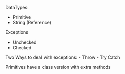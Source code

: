 DataTypes:
- Primitive
- String (Reference)

Exceptions
- Unchecked
- Checked

Two Ways to deal with exceptions:
    - Throw
    - Try Catch

Primitives have a class version with extra methods


